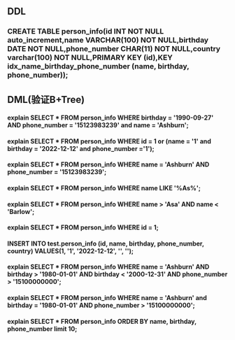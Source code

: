 ## DDL
### CREATE TABLE person_info(id INT NOT NULL auto_increment,name VARCHAR(100) NOT NULL,birthday DATE NOT NULL,phone_number CHAR(11) NOT NULL,country varchar(100) NOT NULL,PRIMARY KEY (id),KEY idx_name_birthday_phone_number (name, birthday, phone_number));

## DML(验证B+Tree)
#### explain SELECT * FROM person_info WHERE birthday = '1990-09-27' AND phone_number = '15123983239' and name = 'Ashburn';

#### explain SELECT * FROM person_info WHERE id = 1 or (name = '1' and birthday = '2022-12-12' and phone_number ='1');

#### explain SELECT * FROM person_info WHERE name = 'Ashburn' AND phone_number = '15123983239';

#### explain SELECT * FROM person_info WHERE name LIKE '%As%';

#### explain SELECT * FROM person_info WHERE name > 'Asa' AND name < 'Barlow';

#### explain SELECT * FROM person_info WHERE id = 1;

#### INSERT INTO test.person_info (id, name, birthday, phone_number, country) VALUES(1, '1', '2022-12-12', '', '');

#### explain SELECT * FROM person_info WHERE name = 'Ashburn' AND birthday > '1980-01-01' AND birthday < '2000-12-31' AND phone_number > '15100000000';

#### explain SELECT * FROM person_info WHERE name = 'Ashburn' and birthday = '1980-01-01' AND phone_number > '15100000000';

#### explain SELECT * FROM person_info ORDER BY name, birthday, phone_number limit 10;
